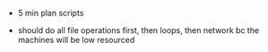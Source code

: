 - 5 min plan scripts

- should do all file operations first, then loops, then network bc the machines will be low resourced
